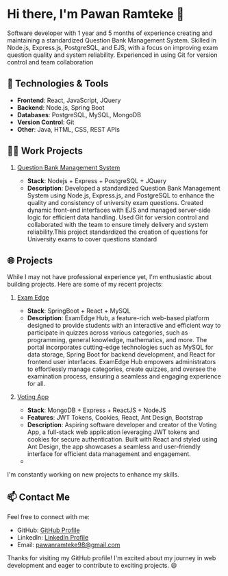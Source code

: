 # Hi there, I'm Pawan Ramteke 👋

Software developer with 1 year and 5 months of experience creating and maintaining a standardized Question Bank
Management System. Skilled in Node.js, Express.js, PostgreSQL, and EJS, with a focus on improving
exam question quality and system reliability. Experienced in using Git for version control and team
collaboration

## 🔧 Technologies & Tools

- **Frontend**: React, JavaScript, JQuery
- **Backend**:  Node.js, Spring Boot
- **Databases**: PostgreSQL, MySQL, MongoDB
- **Version Control**: Git
- **Other**: Java, HTML, CSS, REST APIs

## 👩‍💻 Work Projects

   1. [ Question Bank Management System ](https://qbm.svkm.ac.in)

      - **Stack**: Nodejs + Express + PostgreSQL + JQuery
      - **Description**: Developed a standardized Question Bank Management System using Node.js, Express.js, and
            PostgreSQL to enhance the quality and consistency of university exam questions.  Created dynamic front-end interfaces with EJS and managed server-side logic for efficient data handling. Used Git for version control and collaborated with the team to ensure timely delivery and system
reliability.This project standardized the creation of questions for University exams to cover questions standard
   
## 🌐 Projects

While I may not have professional experience yet, I'm enthusiastic about building projects. Here are some of my recent projects:

1. [Exam Edge](https://github.com/Ruch-source/Exam-Portal-master.git)
   - **Stack**: SpringBoot + React + MySQL
   - **Description**: ExamEdge Hub, a feature-rich web-based platform designed to provide students with an interactive and efficient way to participate in quizzes across various categories, such as programming, general knowledge, mathematics, and more. The portal incorporates cutting-edge technologies such as MySQL for data storage, Spring Boot for backend development, and React for frontend user interfaces. ExamEdge Hub empowers administrators to effortlessly manage categories, create quizzes, and oversee the examination process, ensuring a seamless and engaging experience for all.

2. [Voting App](https://github.com/RamtekePawan/Voting_App_MERN.git)
   - **Stack**: MongoDB + Express + ReactJS + NodeJS
   - **Features**: JWT Tokens, Cookies, React, Ant Design, Bootstrap
   - **Description**: Aspiring software developer and creator of the Voting App, a full-stack web application leveraging JWT tokens and cookies for secure authentication. Built with React and styled using Ant Design, the app showcases a seamless and user-friendly interface for efficient data management and engagement.
   - 
I'm constantly working on new projects to enhance my skills.

## 📫 Contact Me

Feel free to connect with me:

- GitHub: [GitHub Profile](https://github.com/RamtekePawan)
- LinkedIn: [LinkedIn Profile](https://www.linkedin.com/in/pawan-ramteke-b4612a169)
- Email: pawanramteke98@gmail.com

Thanks for visiting my GitHub profile! I'm excited about my journey in web development and eager to contribute to exciting projects. 😄
